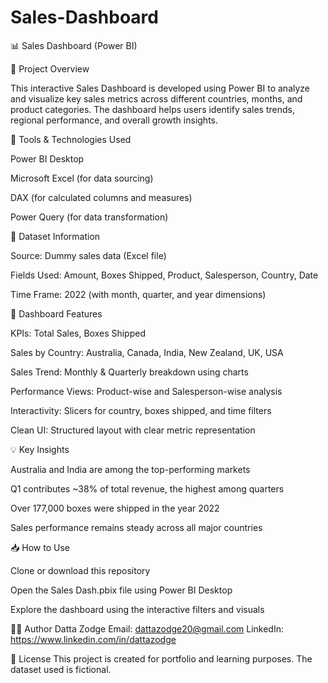 # Sales-Dashboard

📊 Sales Dashboard (Power BI)

🧾 Project Overview

This interactive Sales Dashboard is developed using Power BI to analyze and visualize key sales metrics across different countries, months, and product categories. The dashboard helps users identify sales trends, regional performance, and overall growth insights.

🔧 Tools & Technologies Used

Power BI Desktop

Microsoft Excel (for data sourcing)

DAX (for calculated columns and measures)

Power Query (for data transformation)

📁 Dataset Information

Source: Dummy sales data (Excel file)

Fields Used: Amount, Boxes Shipped, Product, Salesperson, Country, Date

Time Frame: 2022 (with month, quarter, and year dimensions)

📌 Dashboard Features

KPIs: Total Sales, Boxes Shipped

Sales by Country: Australia, Canada, India, New Zealand, UK, USA

Sales Trend: Monthly & Quarterly breakdown using charts

Performance Views: Product-wise and Salesperson-wise analysis

Interactivity: Slicers for country, boxes shipped, and time filters

Clean UI: Structured layout with clear metric representation

💡 Key Insights

Australia and India are among the top-performing markets

Q1 contributes ~38% of total revenue, the highest among quarters

Over 177,000 boxes were shipped in the year 2022

Sales performance remains steady across all major countries

📥 How to Use

Clone or download this repository

Open the Sales Dash.pbix file using Power BI Desktop

Explore the dashboard using the interactive filters and visuals

👨‍💻 Author
Datta Zodge
Email: dattazodge20@gmail.com
LinkedIn: https://www.linkedin.com/in/dattazodge

📃 License
This project is created for portfolio and learning purposes. The dataset used is fictional.
